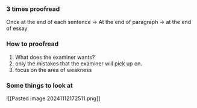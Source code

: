 ### 3 times proofread
Once at the end of each sentence → At the end of paragraph → at the end of essay

### How to proofread
1. What does the examiner wants?
2. only the mistakes that the examiner will pick up on.
3. focus on the area of weakness

### Some things to look at
![[Pasted image 20241112172511.png]]
